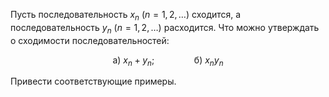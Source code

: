 Пусть последовательность $x_n \ (n=1,2,\ldots)$ сходится, а последовательность $y_n \ (n=1,2,\ldots)$ расходится.
Что можно утверждать о сходимости последовательностей:

$$ \text{а) } x_n + y_n; \qquad\qquad \text{б) } x_n y_n $$

Привести соответствующие примеры.